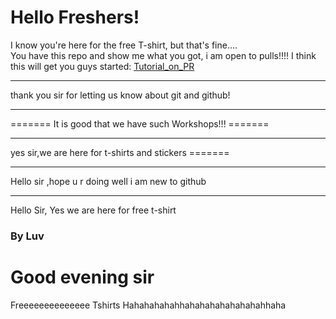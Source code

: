 <h1>Hello Freshers!</h1>
I know you're here for the free T-shirt, but that's fine....<br>
You have this repo and show me what you got, i am open to pulls!!!!
I think this will get you guys started:
<a href="https://tiny-url-service.herokuapp.com/zcIpCb">Tutorial_on_PR</a>  <!-- This URL is shortened by URL shortner made by Vishal B-) check it out on vcode11 -->
<hr>
thank you sir for letting us know about git and github!
<hr>
=======
It is good that we have such Workshops!!!
=======
<hr>
yes sir,we are here for t-shirts and stickers
=======
<hr>
Hello sir ,hope u r doing well
i am new to github <hr>
Hello Sir,
Yes we are here for free t-shirt

### By Luv
<h1>Good evening sir</h1>
Freeeeeeeeeeeeee Tshirts Hahahahahahhahahahahahahahahhaha
